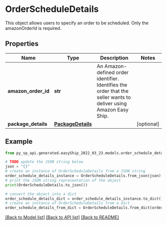 # OrderScheduleDetails

This object allows users to specify an order to be scheduled. Only the amazonOrderId is required. 

## Properties

Name | Type | Description | Notes
------------ | ------------- | ------------- | -------------
**amazon_order_id** | **str** | An Amazon-defined order identifier. Identifies the order that the seller wants to deliver using Amazon Easy Ship. | 
**package_details** | [**PackageDetails**](PackageDetails.md) |  | [optional] 

## Example

```python
from py_sp_api.generated.easyShip_2022_03_23.models.order_schedule_details import OrderScheduleDetails

# TODO update the JSON string below
json = "{}"
# create an instance of OrderScheduleDetails from a JSON string
order_schedule_details_instance = OrderScheduleDetails.from_json(json)
# print the JSON string representation of the object
print(OrderScheduleDetails.to_json())

# convert the object into a dict
order_schedule_details_dict = order_schedule_details_instance.to_dict()
# create an instance of OrderScheduleDetails from a dict
order_schedule_details_from_dict = OrderScheduleDetails.from_dict(order_schedule_details_dict)
```
[[Back to Model list]](../README.md#documentation-for-models) [[Back to API list]](../README.md#documentation-for-api-endpoints) [[Back to README]](../README.md)


